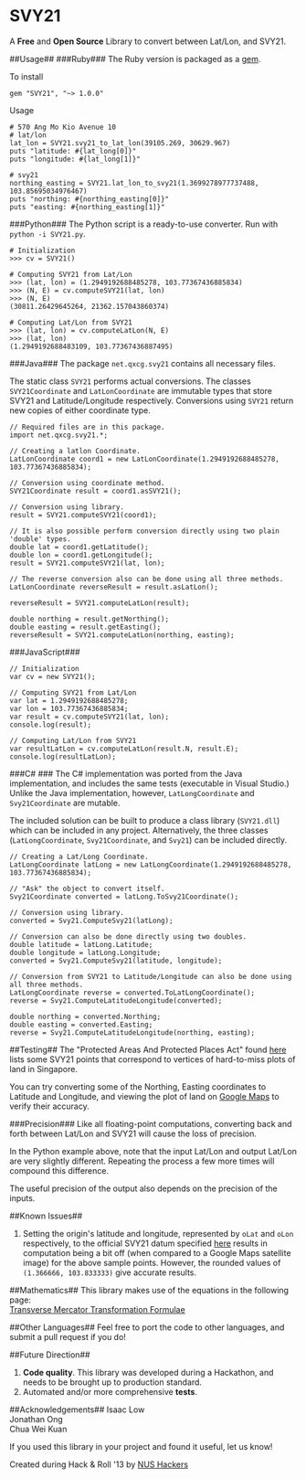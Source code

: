 SVY21
=====
A **Free** and **Open Source** Library to convert between Lat/Lon, and SVY21.

##Usage##
###Ruby###
The Ruby version is packaged as a [gem](https://rubygems.org/gems/SVY21).

To install

    gem "SVY21", "~> 1.0.0"

Usage

    # 570 Ang Mo Kio Avenue 10
    # lat/lon
    lat_lon = SVY21.svy21_to_lat_lon(39105.269, 30629.967)
    puts "latitude: #{lat_long[0]}"
    puts "longitude: #{lat_long[1]}"
    
    # svy21
    northing_easting = SVY21.lat_lon_to_svy21(1.3699278977737488, 103.85695034976467)
    puts "northing: #{northing_easting[0]}"
    puts "easting: #{northing_easting[1]}"

###Python###
The Python script is a ready-to-use converter. Run with `python -i SVY21.py`.

    # Initialization
    >>> cv = SVY21()
    
    # Computing SVY21 from Lat/Lon
    >>> (lat, lon) = (1.2949192688485278, 103.77367436885834)
    >>> (N, E) = cv.computeSVY21(lat, lon)
    >>> (N, E)
    (30811.26429645264, 21362.157043860374)
    
    # Computing Lat/Lon from SVY21
    >>> (lat, lon) = cv.computeLatLon(N, E)
    >>> (lat, lon)
    (1.2949192688483109, 103.77367436887495)
    
###Java###
The package `net.qxcg.svy21` contains all necessary files.

The static class `SVY21` performs actual conversions. The classes `SVY21Coordinate` and `LatLonCoordinate` are immutable types that store SVY21 and Latitude/Longitude respectively. Conversions using `SVY21` return new copies of either coordinate type.  
    
    // Required files are in this package.
    import net.qxcg.svy21.*;
    
    // Creating a latlon Coordinate.
    LatLonCoordinate coord1 = new LatLonCoordinate(1.2949192688485278, 103.77367436885834);
    
    // Conversion using coordinate method.
    SVY21Coordinate result = coord1.asSVY21();
    
    // Conversion using library.
    result = SVY21.computeSVY21(coord1);
    
    // It is also possible perform conversion directly using two plain 'double' types.
    double lat = coord1.getLatitude();
    double lon = coord1.getLongitude();
    result = SVY21.computeSVY21(lat, lon);
    
    // The reverse conversion also can be done using all three methods.
    LatLonCoordinate reverseResult = result.asLatLon();
    
    reverseResult = SVY21.computeLatLon(result);
    
    double northing = result.getNorthing();
    double easting = result.getEasting();
    reverseResult = SVY21.computeLatLon(northing, easting);
		
###JavaScript###

    // Initialization
	var cv = new SVY21();

	// Computing SVY21 from Lat/Lon
	var lat = 1.2949192688485278;
	var lon = 103.77367436885834;
	var result = cv.computeSVY21(lat, lon);
	console.log(result);

	// Computing Lat/Lon from SVY21
	var resultLatLon = cv.computeLatLon(result.N, result.E);
	console.log(resultLatLon);

###C\# ###
The C\# implementation was ported from the Java implementation, and includes the same tests (executable in Visual Studio.)
Unlike the Java implementation, however, `LatLongCoordinate` and `Svy21Coordinate` are mutable.

The included solution can be built to produce a class library (`SVY21.dll`) which can be included in any project.
Alternatively, the three classes (`LatLongCoordinate`, `Svy21Coordinate`, and `Svy21`) can be included directly.

    // Creating a Lat/Long Coordinate.
    LatLongCoordinate latLong = new LatLongCoordinate(1.2949192688485278, 103.77367436885834);
    
    // "Ask" the object to convert itself.
    Svy21Coordinate converted = latLong.ToSvy21Coordinate();
    
    // Conversion using library.
    converted = Svy21.ComputeSvy21(latLong);
    
    // Conversion can also be done directly using two doubles.
    double latitude = latLong.Latitude;
    double longitude = latLong.Longitude;
    converted = Svy21.ComputeSvy21(latitude, longitude);
    
    // Conversion from SVY21 to Latitude/Longitude can also be done using all three methods.
    LatLongCoordinate reverse = converted.ToLatLongCoordinate();
    reverse = Svy21.ComputeLatitudeLongitude(converted);
    
    double northing = converted.Northing;
    double easting = converted.Easting;
    reverse = Svy21.ComputeLatitudeLongitude(northing, easting);

##Testing##
The "Protected Areas And Protected Places Act" found [here](http://statutes.agc.gov.sg/aol/search/display/view.w3p;page=0;query=Id%3A%223ed25f04-0465-4eda-b05f-c0c7334e8840%22%20Status%3Ainforce;rec=0;whole=yes) lists some SVY21 points that correspond to vertices of hard-to-miss plots of land in Singapore.

You can try converting some of the Northing, Easting coordinates to Latitude and Longitude, and viewing the plot of land on [Google Maps](https://maps.google.com.sg/) to verify their accuracy.

###Precision###
Like all floating-point computations, converting back and forth between Lat/Lon and SVY21 will cause the loss of precision. 

In the Python example above, note that the input Lat/Lon and output Lat/Lon are very slightly different. Repeating the process a few more times will compound this difference.

The useful precision of the output also depends on the precision of the inputs.

##Known Issues##
1. Setting the origin's latitude and longitude, represented by `oLat` and `oLon` respectively, to the official SVY21 datum specified [here](http://statutes.agc.gov.sg/aol/search/display/view.w3p;page=0;query=DocId%3A%22f3625be0-89ba-4db2-85bf-303d62771de8%22%20Status%3Ainforce%20Depth%3A0;rec=0) results in computation being a bit off (when compared to a Google Maps satellite image) for the above sample points. However, the rounded values of `(1.366666, 103.833333)` give accurate results.

##Mathematics##
This library makes use of the equations in the following page:  
[Transverse Mercator Transformation Formulae](http://www.linz.govt.nz/geodetic/conversion-coordinates/projection-conversions/transverse-mercator-preliminary-computations/index.aspx)

##Other Languages##
Feel free to port the code to other languages, and submit a pull request if you do!

##Future Direction##
1. **Code quality**. This library was developed during a Hackathon, and needs to be brought up to production standard.
2. Automated and/or more comprehensive **tests**.

##Acknowledgements##
Isaac Low  
Jonathan Ong  
Chua Wei Kuan  

If you used this library in your project and found it useful, let us know!

Created during Hack & Roll '13 by [NUS Hackers](http://nushackers.org/)
